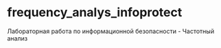 # frequency_analys_infoprotect
Лабораторная работа по информационной безопасности  - Частотный анализ
